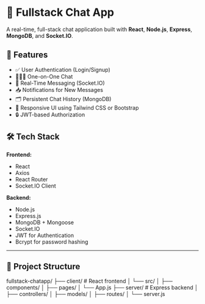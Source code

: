 # 💬 Fullstack Chat App

A real-time, full-stack chat application built with **React**, **Node.js**, **Express**, **MongoDB**, and **Socket.IO**.

## 🚀 Features

- ✅ User Authentication (Login/Signup)
- 🧑‍🤝‍🧑 One-on-One Chat
- 💬 Real-Time Messaging (Socket.IO)
- 📥 Notifications for New Messages
- 🗂️ Persistent Chat History (MongoDB)
- 📱 Responsive UI using Tailwind CSS or Bootstrap
- 🔒 JWT-based Authorization

## 🛠️ Tech Stack

**Frontend:**
- React
- Axios
- React Router
- Socket.IO Client

**Backend:**
- Node.js
- Express.js
- MongoDB + Mongoose
- Socket.IO
- JWT for Authentication
- Bcrypt for password hashing

---

## 📁 Project Structure

fullstack-chatapp/
├── client/ # React frontend
│ └── src/
│ ├── components/
│ ├── pages/
│ └── App.js
├── server/ # Express backend
│ ├── controllers/
│ ├── models/
│ ├── routes/
│ └── server.js


